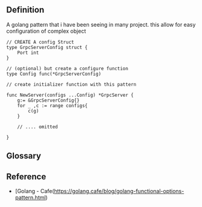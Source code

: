 ## Definition

A golang pattern that i have been seeing in many project. this allow for easy configuration of complex object

```
// CREATE A config Struct
type GrpcServerConfig struct {
	Port int
}

// (optional) but create a configure function
type Config func(*GrpcServerConfig)

// create initializer function with this pattern

func NewServer(configs ...Config) *GrpcServer {
	g:= &GrpcServerConfig{}
	for _ ,c := range configs{
		c(g)
	}
	
	// .... omitted

}
```


## Glossary

## Reference
* [Golang - Cafe(https://golang.cafe/blog/golang-functional-options-pattern.html)